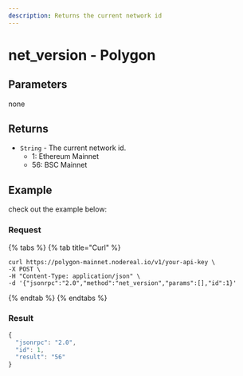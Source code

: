 ```yaml
---
description: Returns the current network id
---
```


# net\_version - Polygon

## Parameters

none

## Returns

* `String` - The current network id.
  * 1: Ethereum Mainnet
  * 56: BSC Mainnet

## Example

check out the example below:

### Request

{% tabs %}
{% tab title="Curl" %}
```
curl https://polygon-mainnet.nodereal.io/v1/your-api-key \
-X POST \
-H "Content-Type: application/json" \
-d '{"jsonrpc":"2.0","method":"net_version","params":[],"id":1}'
```
{% endtab %}
{% endtabs %}

### Result

```javascript
{
  "jsonrpc": "2.0",
  "id": 1,
  "result": "56"
}
```

